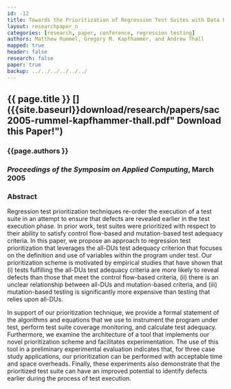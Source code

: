 ```yaml
---
id: -12
title: Towards the Prioritization of Regression Test Suites with Data Flow Information
layout: researchpaper_n
categories: [research, paper, conference, regression testing]
authors: Matthew Rummel, Gregory M. Kapfhammer, and Andrew Thall
mapped: true
header: false
research: false
paper: true
backup: ../../../../../../
---
```


## {{ page.title }} [<i class="fa fa-download"></i>]({{site.baseurl}}download/research/papers/sac2005-rummel-kapfhammer-thall.pdf" Download this Paper!")

### {{page.authors }}

### <em>Proceedings of the Symposim on Applied Computing</em>, March 2005

### Abstract

Regression test prioritization techniques re-order the execution of a test suite in an attempt to ensure that defects
are revealed earlier in the test execution phase. In prior work, test suites were prioritized with respect to their
ability to satisfy control flow-based and mutation-based test adequacy criteria. In this paper, we propose an approach
to regression test prioritization that leverages the all-DUs test adequacy criterion that focuses on the definition and
use of variables within the program under test. Our prioritization scheme is motivated by empirical studies that have
shown that (i) tests fulfilling the all-DUs test adequacy criteria are more likely to reveal defects than those that
meet the control flow-based criteria, (ii) there is an unclear relationship between all-DUs and mutation-based criteria,
and (iii) mutation-based testing is significantly more expensive than testing that relies upon all-DUs.

In support of our prioritization technique, we provide a formal statement of the algorithms and equations that we use to
instrument the program under test, perform test suite coverage monitoring, and calculate test adequacy. Furthermore, we
examine the architecture of a tool that implements our novel prioritization scheme and facilitates experimentation. The
use of this tool in a preliminary experimental evaluation indicates that, for three case study applications, our
prioritization can be performed with acceptable time and space overheads. Finally, these experiments also demonstrate
that the prioritized test suite can have an improved potential to identify defects earlier during the process of test
execution.
